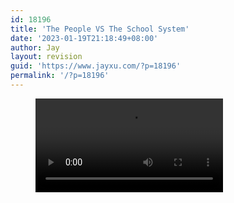 ```yaml
---
id: 18196
title: 'The People VS The School System'
date: '2023-01-19T21:18:49+08:00'
author: Jay
layout: revision
guid: 'https://www.jayxu.com/?p=18196'
permalink: '/?p=18196'
---
```


<!-- wp:video {"id":15921,"preload":"auto"} -->
<figure class="wp-block-video"><video controls preload="auto" src="https://www.jayxu.com/log/wp-content/uploads/2016/10/WeChatSight2045.mp4" playsinline></video></figure>
<!-- /wp:video -->